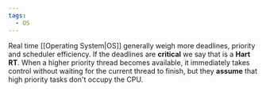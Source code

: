 ```yaml
---
tags:
  - OS
---
```

Real time [[Operating System|OS]] generally weigh more deadlines, priority and scheduler efficiency. If the deadlines are **critical** we say that is a **Hart RT**.  When a higher priority thread becomes available, it immediately takes control without waiting for the current thread to finish, but they **assume** that high priority tasks don't occupy the CPU.